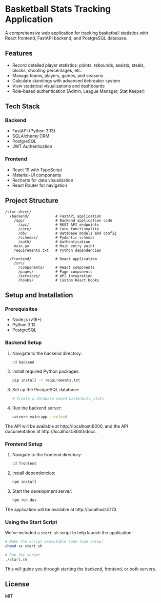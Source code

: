 # Basketball Stats Tracking Application

A comprehensive web application for tracking basketball statistics with React frontend, FastAPI backend, and PostgreSQL database.

## Features

- Record detailed player statistics: points, rebounds, assists, steals, blocks, shooting percentages, etc.
- Manage teams, players, games, and seasons
- Calculate standings with advanced tiebreaker system
- View statistical visualizations and dashboards
- Role-based authentication (Admin, League Manager, Stat Keeper)

## Tech Stack

### Backend
- FastAPI (Python 3.13)
- SQLAlchemy ORM
- PostgreSQL
- JWT Authentication

### Frontend
- React 19 with TypeScript
- Material-UI components
- Recharts for data visualization
- React Router for navigation

## Project Structure

```
/stat-sheet/
  /backend/            # FastAPI application
    /app/              # Backend application code
      /api/            # REST API endpoints
      /core/           # Core functionality
      /db/             # Database models and config
      /schemas/        # Pydantic schemas
      /auth/           # Authentication
    main.py            # Main entry point
    requirements.txt   # Python dependencies
  
  /frontend/           # React application
    /src/
      /components/     # React components
      /pages/          # Page components
      /services/       # API integration
      /hooks/          # Custom React hooks
```

## Setup and Installation

### Prerequisites
- Node.js (v18+)
- Python 3.13
- PostgreSQL

### Backend Setup

1. Navigate to the backend directory:
   ```bash
   cd backend
   ```

2. Install required Python packages:
   ```bash
   pip install -r requirements.txt
   ```

3. Set up the PostgreSQL database:
   ```bash
   # Create a database named basketball_stats
   ```

4. Run the backend server:
   ```bash
   uvicorn main:app --reload
   ```

The API will be available at http://localhost:8000, and the API documentation at http://localhost:8000/docs.

### Frontend Setup

1. Navigate to the frontend directory:
   ```bash
   cd frontend
   ```

2. Install dependencies:
   ```bash
   npm install
   ```

3. Start the development server:
   ```bash
   npm run dev
   ```

The application will be available at http://localhost:5173.

### Using the Start Script

We've included a `start.sh` script to help launch the application:

```bash
# Make the script executable (one-time setup)
chmod +x start.sh

# Run the script
./start.sh
```

This will guide you through starting the backend, frontend, or both servers.

## License

MIT

